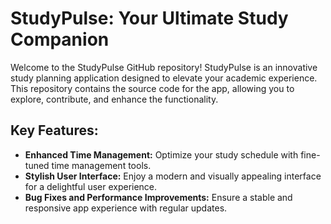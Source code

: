# StudyPulse: Your Ultimate Study Companion

Welcome to the StudyPulse GitHub repository! StudyPulse is an innovative study planning application designed to elevate your academic experience. This repository contains the source code for the app, allowing you to explore, contribute, and enhance the functionality.

## Key Features:
- **Enhanced Time Management:** Optimize your study schedule with fine-tuned time management tools.
- **Stylish User Interface:** Enjoy a modern and visually appealing interface for a delightful user experience.
- **Bug Fixes and Performance Improvements:** Ensure a stable and responsive app experience with regular updates.

